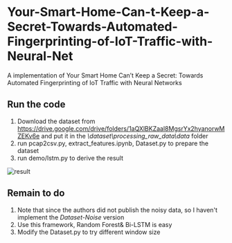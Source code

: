 # Your-Smart-Home-Can-t-Keep-a-Secret-Towards-Automated-Fingerprinting-of-IoT-Traffic-with-Neural-Net
A implementation of Your Smart Home Can’t Keep a Secret: Towards Automated Fingerprinting of IoT Traffic with Neural Networks

## Run the code

1. Download the dataset from https://drive.google.com/drive/folders/1aQXlBKZaal8MgsrYx2hyanorwMZEKv6e and put it in the  *\dataset\processing_raw_data\data* folder
2. run pcap2csv.py,  extract_features.ipynb, Dataset.py to prepare the dataset
3. run demo/lstm.py to derive the result

![result](C:\Users\ms396\Documents\GitHub\Your-Smart-Home-Can-t-Keep-a-Secret-Towards-Automated-Fingerprinting-of-IoT-Traffic-with-Neural-Net\result.PNG)

## Remain to do

1. Note that since the authors did not publish the noisy data, so I haven't implement the *Dataset-Noise* version 
2. Use this framework, Random Forest& Bi-LSTM  is easy
3. Modify the Dataset.py to try different window size

